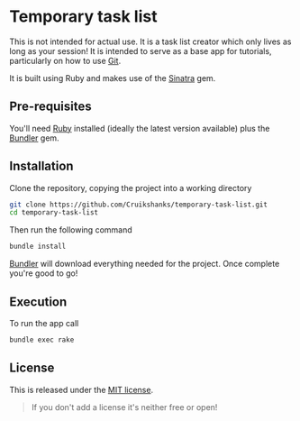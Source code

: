 # Temporary task list

This is not intended for actual use. It is a task list creator which only lives as long as your session! It is  intended to serve as a base app for tutorials, particularly on how to use [Git](https://git-scm.com/).

It is built using Ruby and makes use of the [Sinatra](https://github.com/sinatra/sinatra) gem.

## Pre-requisites

You'll need [Ruby](https://www.ruby-lang.org/en/) installed (ideally the latest version available) plus the [Bundler](http://bundler.io/) gem.

## Installation

Clone the repository, copying the project into a working directory

```bash
git clone https://github.com/Cruikshanks/temporary-task-list.git
cd temporary-task-list
```

Then run the following command

```bash
bundle install
```

[Bundler](http://bundler.io/) will download everything needed for the project. Once complete you're good to go!

## Execution

To run the app call

```bash
bundle exec rake
```

## License

This is released under the [MIT license](https://opensource.org/licenses/MIT).

> If you don't add a license it's neither free or open!
